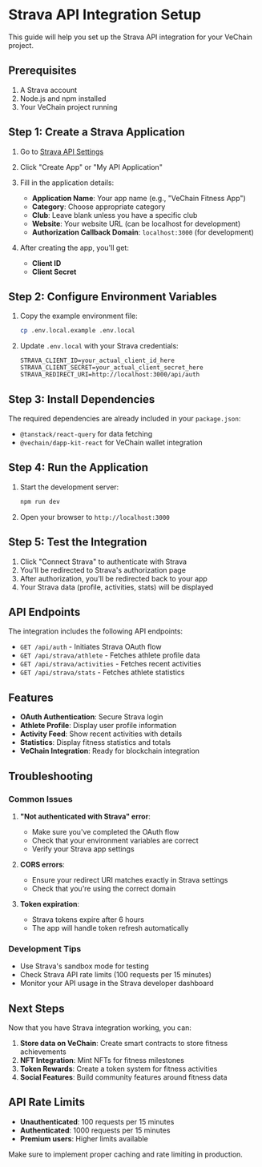 # Strava API Integration Setup

This guide will help you set up the Strava API integration for your VeChain project.

## Prerequisites

1. A Strava account
2. Node.js and npm installed
3. Your VeChain project running

## Step 1: Create a Strava Application

1. Go to [Strava API Settings](https://www.strava.com/settings/api)
2. Click "Create App" or "My API Application"
3. Fill in the application details:
   - **Application Name**: Your app name (e.g., "VeChain Fitness App")
   - **Category**: Choose appropriate category
   - **Club**: Leave blank unless you have a specific club
   - **Website**: Your website URL (can be localhost for development)
   - **Authorization Callback Domain**: `localhost:3000` (for development)

4. After creating the app, you'll get:
   - **Client ID**
   - **Client Secret**

## Step 2: Configure Environment Variables

1. Copy the example environment file:
   ```bash
   cp .env.local.example .env.local
   ```

2. Update `.env.local` with your Strava credentials:
   ```
   STRAVA_CLIENT_ID=your_actual_client_id_here
   STRAVA_CLIENT_SECRET=your_actual_client_secret_here
   STRAVA_REDIRECT_URI=http://localhost:3000/api/auth
   ```

## Step 3: Install Dependencies

The required dependencies are already included in your `package.json`:
- `@tanstack/react-query` for data fetching
- `@vechain/dapp-kit-react` for VeChain wallet integration

## Step 4: Run the Application

1. Start the development server:
   ```bash
   npm run dev
   ```

2. Open your browser to `http://localhost:3000`

## Step 5: Test the Integration

1. Click "Connect Strava" to authenticate with Strava
2. You'll be redirected to Strava's authorization page
3. After authorization, you'll be redirected back to your app
4. Your Strava data (profile, activities, stats) will be displayed

## API Endpoints

The integration includes the following API endpoints:

- `GET /api/auth` - Initiates Strava OAuth flow
- `GET /api/strava/athlete` - Fetches athlete profile data
- `GET /api/strava/activities` - Fetches recent activities
- `GET /api/strava/stats` - Fetches athlete statistics

## Features

- **OAuth Authentication**: Secure Strava login
- **Athlete Profile**: Display user profile information
- **Activity Feed**: Show recent activities with details
- **Statistics**: Display fitness statistics and totals
- **VeChain Integration**: Ready for blockchain integration

## Troubleshooting

### Common Issues

1. **"Not authenticated with Strava" error**:
   - Make sure you've completed the OAuth flow
   - Check that your environment variables are correct
   - Verify your Strava app settings

2. **CORS errors**:
   - Ensure your redirect URI matches exactly in Strava settings
   - Check that you're using the correct domain

3. **Token expiration**:
   - Strava tokens expire after 6 hours
   - The app will handle token refresh automatically

### Development Tips

- Use Strava's sandbox mode for testing
- Check Strava API rate limits (100 requests per 15 minutes)
- Monitor your API usage in the Strava developer dashboard

## Next Steps

Now that you have Strava integration working, you can:

1. **Store data on VeChain**: Create smart contracts to store fitness achievements
2. **NFT Integration**: Mint NFTs for fitness milestones
3. **Token Rewards**: Create a token system for fitness activities
4. **Social Features**: Build community features around fitness data

## API Rate Limits

- **Unauthenticated**: 100 requests per 15 minutes
- **Authenticated**: 1000 requests per 15 minutes
- **Premium users**: Higher limits available

Make sure to implement proper caching and rate limiting in production.